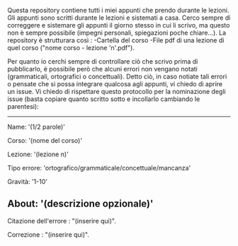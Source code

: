 Questa repository contiene tutti i miei appunti che prendo durante le lezioni.
Gli appunti sono scritti durante le lezioni e sistemati a casa.
Cerco sempre di correggere e sistemare gli appunti il giorno stesso in cui li scrivo, ma questo non è sempre possibile (impegni personali, spiegazioni poche chiare...).
La repository è strutturara così : 
-Cartella del corso
  -File pdf di una lezione di quel corso ("nome corso - lezione 'n'.pdf").

Per quanto io cerchi sempre di controllare ciò che scrivo prima di pubblicarlo, è possibile però che alcuni errori non vengano notati (grammaticali, ortografici o concettuali).
Detto ciò, in caso notiate tali errori o pensate che si possa integrare qualcosa agli appunti, vi chiedo di aprire un issue.
Vi chiedo di rispettare questo protocollo per la nominazione degli issue (basta copiare quanto scritto sotto e incollarlo cambiando le parentesi): 

---
Name: '(1/2 parole)' 


Corso: '(nome del corso)' 


Lezione: '(lezione n)' 


Tipo errore: 'ortografico/grammaticale/concettuale/mancanza' 


Gravità: '1-10'


About: '(descrizione opzionale)'
---

Citazione dell'errore : "(inserire qui)".

Correzione : "(inserire qui)".
